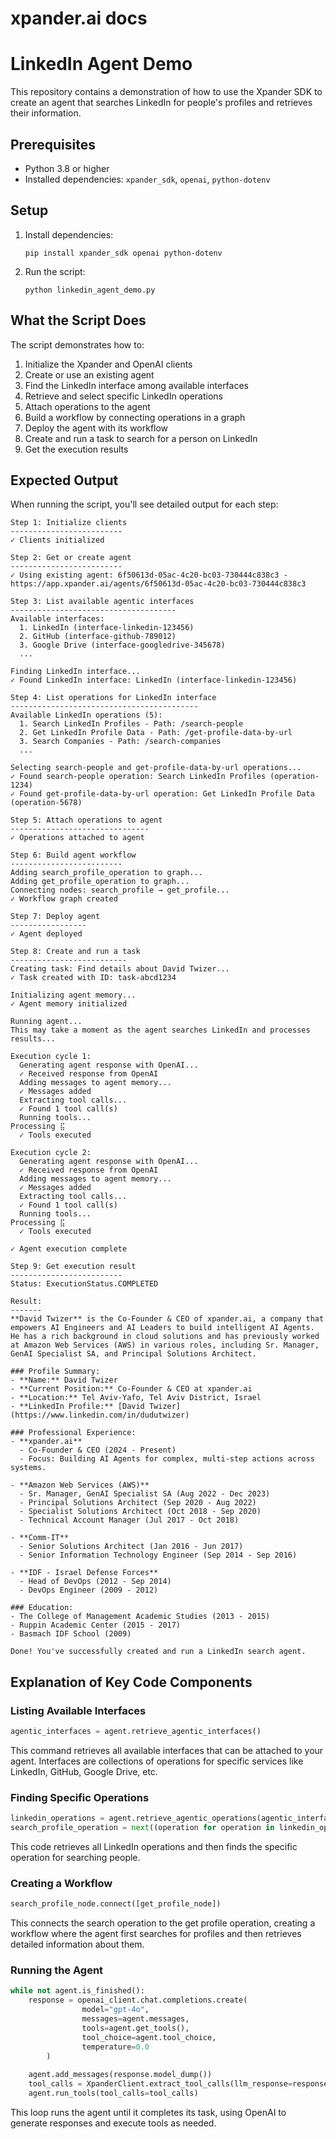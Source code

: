 # xpander.ai docs

# LinkedIn Agent Demo

This repository contains a demonstration of how to use the Xpander SDK to create an agent that searches LinkedIn for people's profiles and retrieves their information.

## Prerequisites

- Python 3.8 or higher
- Installed dependencies: `xpander_sdk`, `openai`, `python-dotenv`

## Setup

1. Install dependencies:
   ```
   pip install xpander_sdk openai python-dotenv
   ```

2. Run the script:
   ```
   python linkedin_agent_demo.py
   ```

## What the Script Does

The script demonstrates how to:

1. Initialize the Xpander and OpenAI clients
2. Create or use an existing agent
3. Find the LinkedIn interface among available interfaces
4. Retrieve and select specific LinkedIn operations
5. Attach operations to the agent
6. Build a workflow by connecting operations in a graph
7. Deploy the agent with its workflow
8. Create and run a task to search for a person on LinkedIn
9. Get the execution results

## Expected Output

When running the script, you'll see detailed output for each step:

```
Step 1: Initialize clients
-------------------------
✓ Clients initialized

Step 2: Get or create agent
-------------------------
✓ Using existing agent: 6f50613d-05ac-4c20-bc03-730444c838c3 - https://app.xpander.ai/agents/6f50613d-05ac-4c20-bc03-730444c838c3

Step 3: List available agentic interfaces
-------------------------------------
Available interfaces:
  1. LinkedIn (interface-linkedin-123456)
  2. GitHub (interface-github-789012)
  3. Google Drive (interface-googledrive-345678)
  ...

Finding LinkedIn interface...
✓ Found LinkedIn interface: LinkedIn (interface-linkedin-123456)

Step 4: List operations for LinkedIn interface
------------------------------------------
Available LinkedIn operations (5):
  1. Search LinkedIn Profiles - Path: /search-people
  2. Get LinkedIn Profile Data - Path: /get-profile-data-by-url
  3. Search Companies - Path: /search-companies
  ...

Selecting search-people and get-profile-data-by-url operations...
✓ Found search-people operation: Search LinkedIn Profiles (operation-1234)
✓ Found get-profile-data-by-url operation: Get LinkedIn Profile Data (operation-5678)

Step 5: Attach operations to agent
-------------------------------
✓ Operations attached to agent

Step 6: Build agent workflow
-------------------------
Adding search_profile_operation to graph...
Adding get_profile_operation to graph...
Connecting nodes: search_profile → get_profile...
✓ Workflow graph created

Step 7: Deploy agent
-----------------
✓ Agent deployed

Step 8: Create and run a task
--------------------------
Creating task: Find details about David Twizer...
✓ Task created with ID: task-abcd1234

Initializing agent memory...
✓ Agent memory initialized

Running agent...
This may take a moment as the agent searches LinkedIn and processes results...

Execution cycle 1:
  Generating agent response with OpenAI...
  ✓ Received response from OpenAI
  Adding messages to agent memory...
  ✓ Messages added
  Extracting tool calls...
  ✓ Found 1 tool call(s)
  Running tools...
Processing ⣯
  ✓ Tools executed

Execution cycle 2:
  Generating agent response with OpenAI...
  ✓ Received response from OpenAI
  Adding messages to agent memory...
  ✓ Messages added
  Extracting tool calls...
  ✓ Found 1 tool call(s)
  Running tools...
Processing ⣯
  ✓ Tools executed

✓ Agent execution complete

Step 9: Get execution result
-------------------------
Status: ExecutionStatus.COMPLETED

Result:
-------
**David Twizer** is the Co-Founder & CEO of xpander.ai, a company that empowers AI Engineers and AI Leaders to build intelligent AI Agents. He has a rich background in cloud solutions and has previously worked at Amazon Web Services (AWS) in various roles, including Sr. Manager, GenAI Specialist SA, and Principal Solutions Architect.

### Profile Summary:
- **Name:** David Twizer
- **Current Position:** Co-Founder & CEO at xpander.ai
- **Location:** Tel Aviv-Yafo, Tel Aviv District, Israel
- **LinkedIn Profile:** [David Twizer](https://www.linkedin.com/in/dudutwizer)

### Professional Experience:
- **xpander.ai**
  - Co-Founder & CEO (2024 - Present)
  - Focus: Building AI Agents for complex, multi-step actions across systems.

- **Amazon Web Services (AWS)**
  - Sr. Manager, GenAI Specialist SA (Aug 2022 - Dec 2023)
  - Principal Solutions Architect (Sep 2020 - Aug 2022)
  - Specialist Solutions Architect (Oct 2018 - Sep 2020)
  - Technical Account Manager (Jul 2017 - Oct 2018)

- **Comm-IT**
  - Senior Solutions Architect (Jan 2016 - Jun 2017)
  - Senior Information Technology Engineer (Sep 2014 - Sep 2016)

- **IDF - Israel Defense Forces**
  - Head of DevOps (2012 - Sep 2014)
  - DevOps Engineer (2009 - 2012)

### Education:
- The College of Management Academic Studies (2013 - 2015)
- Ruppin Academic Center (2015 - 2017)
- Basmach IDF School (2009)

Done! You've successfully created and run a LinkedIn search agent.
```

## Explanation of Key Code Components

### Listing Available Interfaces
```python
agentic_interfaces = agent.retrieve_agentic_interfaces()
```
This command retrieves all available interfaces that can be attached to your agent. Interfaces are collections of operations for specific services like LinkedIn, GitHub, Google Drive, etc.

### Finding Specific Operations
```python
linkedin_operations = agent.retrieve_agentic_operations(agentic_interface=linkedin_interface)
search_profile_operation = next((operation for operation in linkedin_operations if operation.path == "/search-people"), None)
```
This code retrieves all LinkedIn operations and then finds the specific operation for searching people.

### Creating a Workflow
```python
search_profile_node.connect([get_profile_node])
```
This connects the search operation to the get profile operation, creating a workflow where the agent first searches for profiles and then retrieves detailed information about them.

### Running the Agent
```python
while not agent.is_finished():
    response = openai_client.chat.completions.create(
                model="gpt-4o",
                messages=agent.messages,
                tools=agent.get_tools(),
                tool_choice=agent.tool_choice,
                temperature=0.0
        )
            
    agent.add_messages(response.model_dump())
    tool_calls = XpanderClient.extract_tool_calls(llm_response=response.model_dump())
    agent.run_tools(tool_calls=tool_calls)
```
This loop runs the agent until it completes its task, using OpenAI to generate responses and execute tools as needed.